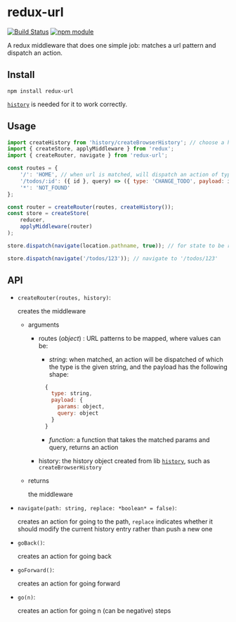 # redux-url

[![Build Status](https://travis-ci.org/jedirandy/redux-url.svg?branch=master)](https://travis-ci.org/jedirandy/redux-url)
[![npm module](https://badge.fury.io/js/redux-url.svg)](https://www.npmjs.org/package/redux-url)

A redux middleware that does one simple job: matches a url pattern and dispatch an action.

## Install

```
npm install redux-url
```

[`history`](https://github.com/ReactTraining/history) is needed for it to work correctly.

## Usage

```javascript
import createHistory from 'history/createBrowserHistory'; // choose a history implementation
import { createStore, applyMiddleware } from 'redux';
import { createRouter, navigate } from 'redux-url';

const routes = {
    '/': 'HOME', // when url is matched, will dispatch an action of type 'HOME', the payload contains matched params and query
    '/todos/:id': ({ id }, query) => ({ type: 'CHANGE_TODO', payload: id, query }), // you can also pass a function to custom the action, the matched params and query will be passed in
    '*': 'NOT_FOUND'
};

const router = createRouter(routes, createHistory());
const store = createStore(
    reducer,
    applyMiddleware(router)
);

store.dispatch(navigate(location.pathname, true)); // for state to be restored from URL when refreshed

store.dispatch(navigate('/todos/123')); // navigate to '/todos/123'
```

## API

* `createRouter(routes, history)`:

  creates the middleware
  - arguments
    * routes (*object*) : URL patterns to be mapped, where values can be:
      * *string*: when matched, an action will be dispatched of which the type is the given string, and the payload has the following shape:

      ```javascript
        {
          type: string,
          payload: {
            params: object,
            query: object
          }
        }
      ```

      * *function*: a function that takes the matched params and query, returns an action

    * history: the history object created from lib [`history`](https://github.com/ReactTraining/history),
    such as `createBrowserHistory`

  - returns

    the middleware

* `navigate(path: string, replace: *boolean* = false)`:

  creates an action for going to the path, `replace` indicates whether it should modify the current history entry rather than push a new one

* `goBack()`:

  creates an action for going back

* `goForward()`:

  creates an action for going forward

* `go(n)`:

  creates an action for going n (can be negative) steps
